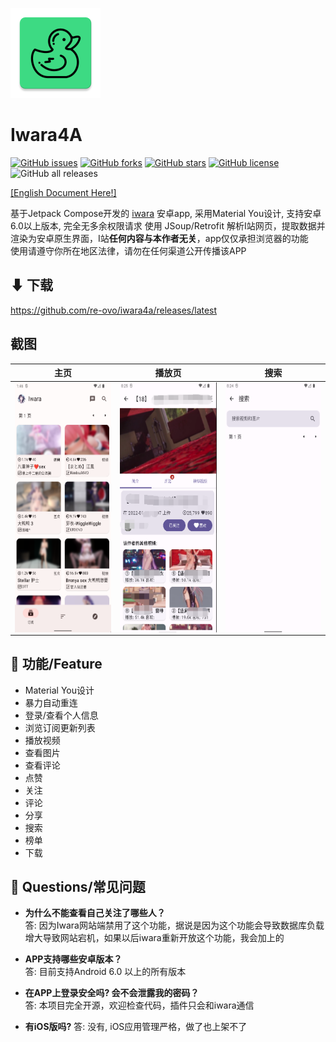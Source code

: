![Logo](/app/src/main/res/mipmap-xxhdpi/ducky.png)
# Iwara4A
[![GitHub issues](https://img.shields.io/github/issues/re-ovo/iwara4a)](https://github.com/jiangdashao/iwara4a/issues)
[![GitHub forks](https://img.shields.io/github/forks/re-ovo/iwara4a)](https://github.com/jiangdashao/iwara4a/network)
[![GitHub stars](https://img.shields.io/github/stars/re-ovo/iwara4a)](https://github.com/jiangdashao/iwara4a/stargazers)
[![GitHub license](https://img.shields.io/github/license/re-ovo/iwara4a)](https://github.com/jiangdashao/iwara4a)
![GitHub all releases](https://img.shields.io/github/downloads/re-ovo/iwara4a/total)

[[English Document Here!]](/art/doc/README_EN.md)

基于Jetpack Compose开发的 [iwara](https://iwara.tv) 安卓app, 采用Material You设计, 支持安卓6.0以上版本, 完全无多余权限请求
使用 JSoup/Retrofit 解析I站网页，提取数据并渲染为安卓原生界面，I站**任何内容与本作者无关**，app仅仅承担浏览器的功能   
使用请遵守你所在地区法律，请勿在任何渠道公开传播该APP

## ⬇ 下载
https://github.com/re-ovo/iwara4a/releases/latest

## 截图
| 主页                                                  | 播放页                                                | 搜索                                                   |
|-----------------------------------------------------|----------------------------------------------------|------------------------------------------------------|
| <img src="art/index.png" align="left" height="400"> | <img src="art/play.png" align="left" height="400"> | <img src="art/search.png" align="left" height="400"> |

## 🚩 功能/Feature
* Material You设计
* 暴力自动重连
* 登录/查看个人信息
* 浏览订阅更新列表
* 播放视频
* 查看图片
* 查看评论
* 点赞
* 关注
* 评论
* 分享  
* 搜索
* 榜单
* 下载

## 🧭 Questions/常见问题
* **为什么不能查看自己关注了哪些人？**   
  答: 因为Iwara网站端禁用了这个功能，据说是因为这个功能会导致数据库负载增大导致网站宕机，如果以后iwara重新开放这个功能，我会加上的

* **APP支持哪些安卓版本？**   
  答: 目前支持Android 6.0 以上的所有版本
  
* **在APP上登录安全吗? 会不会泄露我的密码？**   
  答: 本项目完全开源，欢迎检查代码，插件只会和iwara通信

* **有iOS版吗?**
  答: 没有, iOS应用管理严格，做了也上架不了